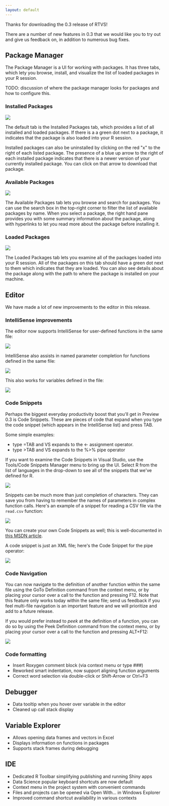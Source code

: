 ```yaml
---
layout: default
---
```


Thanks for downloading the 0.3 release of RTVS!

There are a number of new features in 0.3 that we would like you to try out and
give us feedback on, in addition to numerous bug fixes.

## Package Manager

The Package Manager is a UI for working with packages. It has three tabs, which
lety you browse, install, and visualize the list of loaded packages in your R
session.

TODO: discussion of where the package manager looks for packages and how to
configure this.

### Installed Packages 

![](media/package_manager_installed.png)

The default tab is the Installed Packages tab, which provides a list of all installed and
loaded packages. If there is a a green dot next to a package, it indicates that
the package is also loaded into your R session. 

Installed packages can also be uninstalled by clicking on the red "x" to the
right of each listed package. The presence of a blue up arrow to the right of
each installed package indicates that there is a newer version of your currently
installed package. You can click on that arrow to download that package.

### Available Packages

![](media/package_manager_available.png)

The Available Packages tab lets you browse and search for packages. You can use
the search box in the top-right corner to filter the list of available packages
by name. When you select a package, the right hand pane provides you with some
summary information about the package, along with hyperlinks to let you read
more about the package before installing it.

### Loaded Packages

![](media/package_manager_loaded.png)

The Loaded Packages tab lets you examine all of the packages loaded into your R
session. All of the packages on this tab should have a green dot next to them
which indicates that they are loaded. You can also see details about the package
along with the path to where the package is installed on your machine.

## Editor

We have made a lot of new improvements to the editor in this release.

### IntelliSense improvements

The editor now supports IntelliSense for user-defined functions in the same
file:

![](media/intellisense_same_file_functions.png)

IntelliSense also assists in named parameter completion for functions defined in
the same file:

![](media/intellisense_parameter_completion.png)

This also works for variables defined in the file:

![](media/intellisense_variable_completion.png)

### Code Snippets

Perhaps the biggest everyday productivity boost that you'll get in Preview 0.3
is Code Snippets. These are pieces of code that expand when you type the code
snippet (which appears in the IntelliSense list) and press TAB. 

Some simple examples:

- type =TAB and VS expands to the <- assignment operator.
- type >TAB and VS expands to the %>% pipe operator

If you want to examine the Code Snippets in Visual Studio, use the Tools/Code
Snippets Manager menu to bring up the UI. Select R from the list of languages in
the drop-down to see all of the snippets that we've defined for R.

![](media/code_snippets_box_plot.png)

Snippets can be much more than just completion of characters. They can save you
from having to remember the names of parameters in complex function calls.
Here's an example of a snippet for reading a CSV file via the `read.csv`
function:

![](media/code_snippet_expansion.gif)

You can create your own Code Snippets as well; this is well-documented in [this
MSDN article](https://msdn.microsoft.com/en-us/library/ms165394.aspx).

A code snippet is just an XML file; here's the Code Snippet for the pipe
operator:

![](media/code_snippet_example.png)

### Code Navigation

You can now navigate to the definition of another function within the same file
using the GoTo Definition command from the context menu, or by placing your
cursor over a call to the function and pressing F12. Note that this feature only
works today within the same file; send us feedback if you feel multi-file
navigation is an important feature and we will prioritize and add to a future
release.

If you would prefer instead to _peek_ at the definition of a function, you can
do so by using the Peek Definition command from the context menu, or by placing
your cursor over a call to the function and pressing ALT+F12:

![](media/peek_definition.gif)

### Code formatting

-	Insert Roxygen comment block (via context menu or type ###)
-	Reworked smart indentation, now support aligning function arguments
-	Correct word selection via double-click or Shift-Arrow or Ctrl+F3

## Debugger

-	Data tooltip when you hover over variable in the editor
-	Cleaned up call stack display

## Variable Explorer

-	Allows opening data frames and vectors in Excel
-	Displays information on functions in packages
-	Supports stack frames during debugging

## IDE
-	Dedicated R Toolbar simplifying publishing and running Shiny apps
-	Data Science popular keyboard shortcuts are now default
-	Context menu in the project system with convenient commands
-	Files and projects can be opened via Open With… in Windows Explorer
-	Improved command shortcut availability in various contexts
